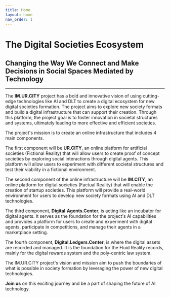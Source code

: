 ```yaml
---
title: Home
layout: home
nav_order: 1
---
```


# The Digital Societies Ecosystem

## Changing the Way We Connect and Make Decisions in Social Spaces Mediated by Technology
---------------------------------------

The **IM.UR.CITY** project has a bold and innovative vision of using cutting-edge technologies like AI and DLT to create a digital ecosystem for new digital societies formation. 
The project aims to explore new society formats and build a digital infrastructure that can support their creation.
Through this platform, the project goal is to foster innovation in societal structures and systems, ultimately leading to more effective and efficient societies.

The project's mission is to create an online infrastructure that includes 4 main components.

The first component will be **UR.CITY**, an online platform for artificial societies (Fictional Reality) that will allow users to create proof of concept societies by exploring social interactions through digital agents. This platform will allow users to experiment with different societal structures and test their viability in a fictional environment.

The second component of the online infrastructure will be **IM.CITY**, an online platform for digital societies (Factual Reality) that will enable the creation of startup societies. This platform will provide a real-world environment for users to develop new society formats using AI and DLT technologies.

The third component, **Digital.Agents.Center**, is acting like an incubator for digital agents. It serves as the foundation for the project's AI capabilities and provides a platform for users to create and experiment with digital agents, participate in competitions, and manage their agents in a marketplace setting. 

The fourth component, **Digital.Ledgers.Center**, is where the digital assets are recorded and managed. It is the foundation for the Fluid Reality records, mainly for the digital rewards system and the poly-centric law system.

The IM.UR.CITY project's vision and mission aim to push the boundaries of what is possible in society formation by leveraging the power of new digital technologies.

**Join us** on this exciting journey and be a part of shaping the future of AI technology.


[IM.CITY]: https://docs.im.city "The ImMersive City"
[UR.CITY]: https://docs.ur.city "The UnReal City"